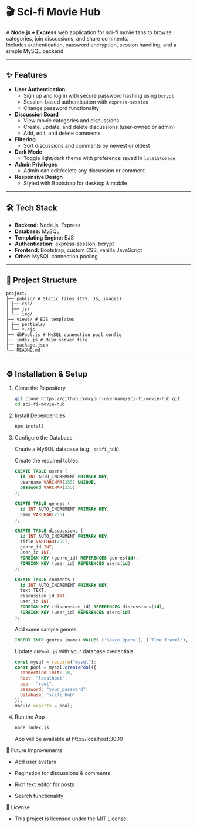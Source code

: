 # 🎬 Sci-fi Movie Hub

A **Node.js + Express** web application for sci-fi movie fans to browse categories, join discussions, and share comments.  
Includes authentication, password encryption, session handling, and a simple MySQL backend.

---

## ✨ Features

- **User Authentication**
  - Sign up and log in with secure password hashing using `bcrypt`
  - Session-based authentication with `express-session`
  - Change password functionality
- **Discussion Board**
  - View movie categories and discussions
  - Create, update, and delete discussions (user-owned or admin)
  - Add, edit, and delete comments
- **Filtering**
  - Sort discussions and comments by newest or oldest
- **Dark Mode**
  - Toggle light/dark theme with preference saved in `localStorage`
- **Admin Privileges**
  - Admin can edit/delete any discussion or comment
- **Responsive Design**
  - Styled with Bootstrap for desktop & mobile

---

## 🛠️ Tech Stack

- **Backend:** Node.js, Express
- **Database:** MySQL
- **Templating Engine:** EJS
- **Authentication:** express-session, bcrypt
- **Frontend:** Bootstrap, custom CSS, vanilla JavaScript
- **Other:** MySQL connection pooling

---

## 📂 Project Structure

```text
project/
├── public/ # Static files (CSS, JS, images)
│ ├── css/
│ ├── js/
│ └── img/
├── views/ # EJS templates
│ ├── partials/
│ └── *.ejs
├── dbPool.js # MySQL connection pool config
├── index.js # Main server file
├── package.json
└── README.md
```

---

## ⚙️ Installation & Setup

1. Clone the Repository
   ```bash
   git clone https://github.com/your-username/sci-fi-movie-hub.git
   cd sci-fi-movie-hub

2. Install Dependencies
   ```bash
   npm install

3. Configure the Database  

   Create a MySQL database (e.g., `scifi_hub`).  

   Create the required tables:  

   ```sql
   CREATE TABLE users (
     id INT AUTO_INCREMENT PRIMARY KEY,
     username VARCHAR(255) UNIQUE,
     password VARCHAR(255)
   );

   CREATE TABLE genres (
     id INT AUTO_INCREMENT PRIMARY KEY,
     name VARCHAR(255)
   );

   CREATE TABLE discussions (
     id INT AUTO_INCREMENT PRIMARY KEY,
     title VARCHAR(255),
     genre_id INT,
     user_id INT,
     FOREIGN KEY (genre_id) REFERENCES genres(id),
     FOREIGN KEY (user_id) REFERENCES users(id)
   );

   CREATE TABLE comments (
     id INT AUTO_INCREMENT PRIMARY KEY,
     text TEXT,
     discussion_id INT,
     user_id INT,
     FOREIGN KEY (discussion_id) REFERENCES discussions(id),
     FOREIGN KEY (user_id) REFERENCES users(id)
   );
   ```

    Add some sample genres:

    ```sql
    INSERT INTO genres (name) VALUES ('Space Opera'), ('Time Travel'), ('Alien Encounters');
    ```

    Update `dbPool.js` with your database credentials:

    ```js
    const mysql = require("mysql");
    const pool = mysql.createPool({
      connectionLimit: 10,
      host: "localhost",
      user: "root",
      password: "your_password",
      database: "scifi_hub"
    });
    module.exports = pool;
    ```

4. Run the App
     ```bash
     node index.js
     ```

   App will be available at http://localhost:3000


🚀 Future Improvements

  - Add user avatars

  - Pagination for discussions & comments

  - Rich text editor for posts

  - Search functionality


📜 License

  - This project is licensed under the MIT License.
